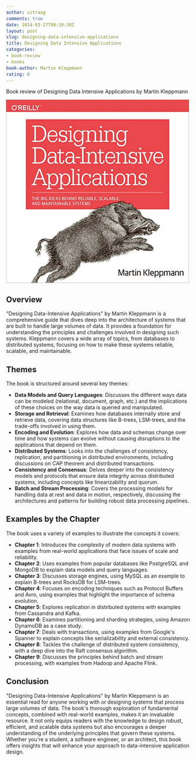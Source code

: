 ```yaml
---
author: vitraag
comments: true
date: 2024-03-27T00:10:30Z 
layout: post
slug: designing-data-intensive-applications
title: Designing Data Intensive Applications
categories:
- book-review
- books
book-author: Martin Kleppmann
rating: 8
---
```

Book review of Designing Data Intensive Applications by Martin Kleppmann

![Designing Data Intensive Applications](/assets/images/books/designing-data-intensive-applications.jpg)

## Overview

"Designing Data-Intensive Applications" by Martin Kleppmann is a comprehensive guide that dives deep into the architecture of systems that are built to handle large volumes of data. It provides a foundation for understanding the principles and challenges involved in designing such systems. Kleppmann covers a wide array of topics, from databases to distributed systems, focusing on how to make these systems reliable, scalable, and maintainable.

## Themes

The book is structured around several key themes:

- **Data Models and Query Languages**: Discusses the different ways data can be modeled (relational, document, graph, etc.) and the implications of these choices on the way data is queried and manipulated.
- **Storage and Retrieval**: Examines how databases internally store and retrieve data, covering data structures like B-trees, LSM-trees, and the trade-offs involved in using them.
- **Encoding and Evolution**: Explores how data and schemas change over time and how systems can evolve without causing disruptions to the applications that depend on them.
- **Distributed Systems**: Looks into the challenges of consistency, replication, and partitioning in distributed environments, including discussions on CAP theorem and distributed transactions.
- **Consistency and Consensus**: Delves deeper into the consistency models and protocols that ensure data integrity across distributed systems, including concepts like linearizability and quorum.
- **Batch and Stream Processing**: Covers the processing models for handling data at rest and data in motion, respectively, discussing the architectures and patterns for building robust data processing pipelines.

## Examples by the Chapter

The book uses a variety of examples to illustrate the concepts it covers:

- **Chapter 1**: Introduces the complexity of modern data systems with examples from real-world applications that face issues of scale and reliability.
- **Chapter 2**: Uses examples from popular databases like PostgreSQL and MongoDB to explain data models and query languages.
- **Chapter 3**: Discusses storage engines, using MySQL as an example to explain B-trees and RocksDB for LSM-trees.
- **Chapter 4**: Focuses on encoding techniques such as Protocol Buffers and Avro, using examples that highlight the importance of schema evolution.
- **Chapter 5**: Explores replication in distributed systems with examples from Cassandra and Kafka.
- **Chapter 6**: Examines partitioning and sharding strategies, using Amazon DynamoDB as a case study.
- **Chapter 7**: Deals with transactions, using examples from Google's Spanner to explain concepts like serializability and external consistency.
- **Chapter 8**: Tackles the challenge of distributed system consistency, with a deep dive into the Raft consensus algorithm.
- **Chapter 9**: Discusses the principles behind batch and stream processing, with examples from Hadoop and Apache Flink.

## Conclusion

"Designing Data-Intensive Applications" by Martin Kleppmann is an essential read for anyone working with or designing systems that process large volumes of data. The book's thorough exploration of fundamental concepts, combined with real-world examples, makes it an invaluable resource. It not only equips readers with the knowledge to design robust, efficient, and scalable data systems but also encourages a deeper understanding of the underlying principles that govern these systems. Whether you're a student, a software engineer, or an architect, this book offers insights that will enhance your approach to data-intensive application design.

